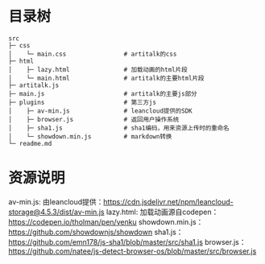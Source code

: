 # 目录树

```
src
├─ css
│    └─ main.css                # artitalk的css
├─ html
│    ├─ lazy.html               # 加载动画的html片段
│    └─ main.html               # artitalk的主要html片段
├─ artitalk.js                  
├─ main.js                      # artitalk的主要js部分
├─ plugins                      # 第三方js
│    ├─ av-min.js               # leancloud提供的SDK
│    ├─ browser.js              # 返回用户操作系统
│    ├─ sha1.js                 # sha1编码，用来资源上传时的重命名
│    └─ showdown.min.js         # markdown转换
└─ readme.md
```


# 资源说明
av-min.js: 由leancloud提供：https://cdn.jsdelivr.net/npm/leancloud-storage@4.5.3/dist/av-min.js
lazy.html: 加载动画源自codepen：https://codepen.io/tholman/pen/yenku
showdown.min.js：https://github.com/showdownjs/showdown
sha1.js：https://github.com/emn178/js-sha1/blob/master/src/sha1.js
browser.js：https://github.com/natee/js-detect-browser-os/blob/master/src/browser.js
